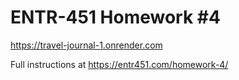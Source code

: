 # ENTR-451 Homework #4

https://travel-journal-1.onrender.com

Full instructions at https://entr451.com/homework-4/